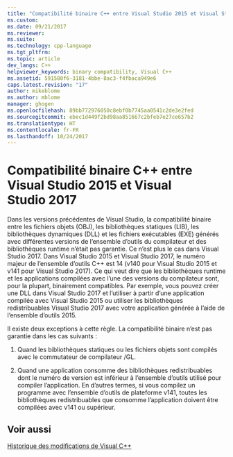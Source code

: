 ```yaml
---
title: "Compatibilité binaire C++ entre Visual Studio 2015 et Visual Studio 2017 | Microsoft Docs"
ms.custom: 
ms.date: 09/21/2017
ms.reviewer: 
ms.suite: 
ms.technology: cpp-language
ms.tgt_pltfrm: 
ms.topic: article
dev_langs: C++
helpviewer_keywords: binary compatibility, Visual C++
ms.assetid: 591580f6-3181-4bbe-8ac3-f4fbaca949e6
caps.latest.revision: "17"
author: mikeblome
ms.author: mblome
manager: ghogen
ms.openlocfilehash: 89bb772976050c8ebf0b7745aa0541c2de3e2fed
ms.sourcegitcommit: ebec1d449f2bd98aa851667c2bfeb7e27ce657b2
ms.translationtype: HT
ms.contentlocale: fr-FR
ms.lasthandoff: 10/24/2017
---
```

# <a name="c-binary-compatibility-between-visual-studio-2015-and-visual-studio-2017"></a>Compatibilité binaire C++ entre Visual Studio 2015 et Visual Studio 2017


Dans les versions précédentes de Visual Studio, la compatibilité binaire entre les fichiers objets (OBJ), les bibliothèques statiques (LIB), les bibliothèques dynamiques (DLL) et les fichiers exécutables (EXE) générés avec différentes versions de l’ensemble d’outils du compilateur et des bibliothèques runtime n’était pas garantie. Ce n’est plus le cas dans Visual Studio 2017. Dans Visual Studio 2015 et Visual Studio 2017, le numéro majeur de l’ensemble d’outils C++ est 14 (v140 pour Visual Studio 2015 et v141 pour Visual Studio 2017). Ce qui veut dire que les bibliothèques runtime et les applications compilées avec l’une des versions du compilateur sont, pour la plupart, binairement compatibles. Par exemple, vous pouvez créer une DLL dans Visual Studio 2017 et l’utiliser à partir d’une application compilée avec Visual Studio 2015 ou utiliser les bibliothèques redistribuables Visual Studio 2017 avec votre application générée à l’aide de l’ensemble d’outils 2015.  

Il existe deux exceptions à cette règle. La compatibilité binaire n’est pas garantie dans les cas suivants :  

1) Quand les bibliothèques statiques ou les fichiers objets sont compilés avec le commutateur de compilateur /GL.  

2) Quand une application consomme des bibliothèques redistribuables dont le numéro de version est inférieur à l’ensemble d’outils utilisé pour compiler l’application. En d’autres termes, si vous compilez un programme avec l’ensemble d’outils de plateforme v141, toutes les bibliothèques redistribuables que consomme l’application doivent être compilées avec v141 ou supérieur.  

## <a name="see-also"></a>Voir aussi  

[Historique des modifications de Visual C++](..\porting\visual-cpp-change-history-2003-2015.md)


